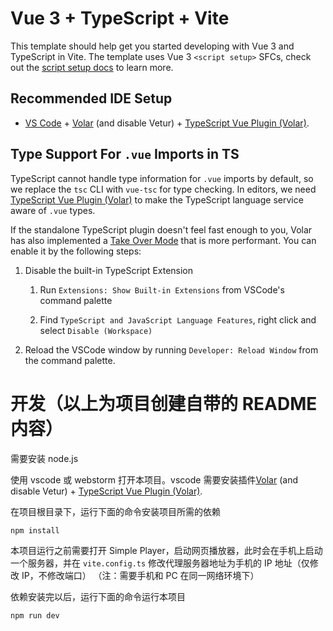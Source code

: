 # Vue 3 + TypeScript + Vite


This template should help get you started developing with Vue 3 and TypeScript in Vite. The template uses Vue 3 `<script setup>` SFCs, check out the [script setup docs](https://v3.vuejs.org/api/sfc-script-setup.html#sfc-script-setup) to learn more.


## Recommended IDE Setup


- [VS Code](https://code.visualstudio.com/) + [Volar](https://marketplace.visualstudio.com/items?itemName=Vue.volar) (and disable Vetur) + [TypeScript Vue Plugin (Volar)](https://marketplace.visualstudio.com/items?itemName=Vue.vscode-typescript-vue-plugin).


## Type Support For `.vue` Imports in TS


TypeScript cannot handle type information for `.vue` imports by default, so we replace the `tsc` CLI with `vue-tsc` for type checking. In editors, we need [TypeScript Vue Plugin (Volar)](https://marketplace.visualstudio.com/items?itemName=Vue.vscode-typescript-vue-plugin) to make the TypeScript language service aware of `.vue` types.


If the standalone TypeScript plugin doesn't feel fast enough to you, Volar has also implemented a [Take Over Mode](https://github.com/johnsoncodehk/volar/discussions/471#discussioncomment-1361669) that is more performant. You can enable it by the following steps:


1. Disable the built-in TypeScript Extension

   1. Run `Extensions: Show Built-in Extensions` from VSCode's command palette

   2. Find `TypeScript and JavaScript Language Features`, right click and select `Disable (Workspace)`

2. Reload the VSCode window by running `Developer: Reload Window` from the command palette.


# 开发（以上为项目创建自带的 README 内容）

需要安装 node.js

使用 vscode 或 webstorm 打开本项目。vscode 需要安装插件[Volar](https://marketplace.visualstudio.com/items?itemName=Vue.volar) (and disable Vetur) + [TypeScript Vue Plugin (Volar)](https://marketplace.visualstudio.com/items?itemName=Vue.vscode-typescript-vue-plugin).

在项目根目录下，运行下面的命令安装项目所需的依赖
``` shell
npm install
```

本项目运行之前需要打开 Simple Player，启动网页播放器，此时会在手机上启动一个服务器，并在 `vite.config.ts` 修改代理服务器地址为手机的 IP 地址（仅修改 IP，不修改端口）
（注：需要手机和 PC 在同一网络环境下）

依赖安装完以后，运行下面的命令运行本项目

``` shell
npm run dev
```